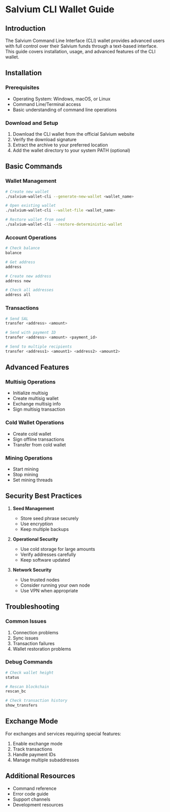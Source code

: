 # Salvium CLI Wallet Guide

## Introduction
The Salvium Command Line Interface (CLI) wallet provides advanced users with full control over their Salvium funds through a text-based interface. This guide covers installation, usage, and advanced features of the CLI wallet.

## Installation

### Prerequisites
- Operating System: Windows, macOS, or Linux
- Command Line/Terminal access
- Basic understanding of command line operations

### Download and Setup
1. Download the CLI wallet from the official Salvium website
2. Verify the download signature
3. Extract the archive to your preferred location
4. Add the wallet directory to your system PATH (optional)

## Basic Commands

### Wallet Management
```bash
# Create new wallet
./salvium-wallet-cli --generate-new-wallet <wallet_name>

# Open existing wallet
./salvium-wallet-cli --wallet-file <wallet_name>

# Restore wallet from seed
./salvium-wallet-cli --restore-deterministic-wallet
```

### Account Operations
```bash
# Check balance
balance

# Get address
address

# Create new address
address new

# Check all addresses
address all
```

### Transactions
```bash
# Send SAL
transfer <address> <amount>

# Send with payment ID
transfer <address> <amount> <payment_id>

# Send to multiple recipients
transfer <address1> <amount1> <address2> <amount2>
```

## Advanced Features

### Multisig Operations
- Initialize multisig
- Create multisig wallet
- Exchange multisig info
- Sign multisig transaction

### Cold Wallet Operations
- Create cold wallet
- Sign offline transactions
- Transfer from cold wallet

### Mining Operations
- Start mining
- Stop mining
- Set mining threads

## Security Best Practices

1. **Seed Management**
   - Store seed phrase securely
   - Use encryption
   - Keep multiple backups

2. **Operational Security**
   - Use cold storage for large amounts
   - Verify addresses carefully
   - Keep software updated

3. **Network Security**
   - Use trusted nodes
   - Consider running your own node
   - Use VPN when appropriate

## Troubleshooting

### Common Issues
1. Connection problems
2. Sync issues
3. Transaction failures
4. Wallet restoration problems

### Debug Commands
```bash
# Check wallet height
status

# Rescan blockchain
rescan_bc

# Check transaction history
show_transfers
```

## Exchange Mode

For exchanges and services requiring special features:
1. Enable exchange mode
2. Track transactions
3. Handle payment IDs
4. Manage multiple subaddresses

## Additional Resources
- Command reference
- Error code guide
- Support channels
- Development resources

